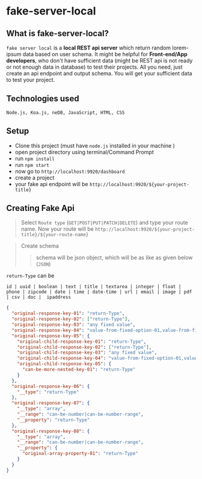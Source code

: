 # fake-server-local

## What is fake-server-local?
`fake server local` is a **local REST api server**
which return random lorem-ipsum data based on user schema. It might be helpful for 
**Front-end/App developers**, who don't have sufficient data (might be REST 
api is not ready or not enough data in database) to test their projects. All you need, 
just create an api endpoint and output schema. You will get your sufficient data to test your project.

## Technologies used
`Node.js, Koa.js, neDB, JavaScript, HTML, CSS`

## Setup
- Clone this project (must have `node.js` installed in your machine )
- open project directory using terminal/Command Prompt
- run `npm install`
- run `npm start`
- now go to `http://localhost:9920/dashboard`
- create a project
- your fake api endpoint will be `http://localhost:9920/${your-project-title}`

## Creating Fake Api
> Select `Route type` (`GET|POST|PUT|PATCH|DELETE`) and type your route name. Now your route will be  `http://localhost:9920/${your-project-title}/${your-route-name}`

> Create schema
>> schema will be json object, which will be as like as given below (`JSON`)

`return-Type` can be 

```
id | uuid | boolean | text | title | textarea | integer | float | phone | zipcode | date | time | date-time | url | email | image | pdf | csv | doc |  ipaddress
```

```JSON
{
  "original-response-key-01": "return-Type",
  "original-response-key-02": ["return-Type"],
  "original-response-key-03": "any fixed value",
  "original-response-key-04": "value-from-fixed-option-01,value-from-fixed-option-02,value-from-fixed-option-03,value-from-fixed-option-04",
  "original-response-key-05": {
    "original-child-response-key-01": "return-Type",
    "original-child-response-key-02": ["return-Type"],
    "original-child-response-key-03": "any fixed value",
    "original-child-response-key-04": "value-from-fixed-option-01,value-from-fixed-option-02,value-from-fixed-option-03,value-from-fixed-option-04",
    "original-child-response-key-05": {
      "can-be-more-nested-key-01": "return-Type"
    }
  },
  "original-response-key-06": {
    "__type": "return-Type"
  },
  "original-response-key-07": {
    "__type": "array",
    "__range": "can-be-number|can-be-number-range",
    "__property": "return-Type"
  },
  "original-response-key-08": {
    "__type": "array",
    "__range": "can-be-number|can-be-number-range",
    "__property": {
      "original-array-property-01": "return-Type"
    }
  }
}
```

